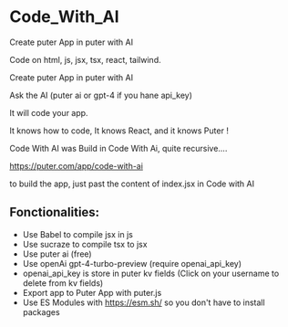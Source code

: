 # Code_With_AI
 
Create puter App in puter with AI

Code on html, js, jsx, tsx, react, tailwind.

Create puter App in puter with AI

Ask the AI (puter ai or gpt-4 if you hane api_key) 

It will code your app.

It knows how to code, It knows React, and it knows Puter ! 

Code With AI was Build in Code With Ai, quite recursive....

https://puter.com/app/code-with-ai

to build the app, just past the content of index.jsx in Code with AI


## Fonctionalities:
- Use Babel to compile jsx in js
- Use sucraze to compile tsx to jsx
- Use puter ai (free)
- Use openAi gpt-4-turbo-preview (require openai_api_key)
- openai_api_key is store in puter kv fields  (Click on your username to delete from kv fields)
- Export app to Puter App with puter.js
- Use ES Modules with https://esm.sh/ so you don't have to install packages 

